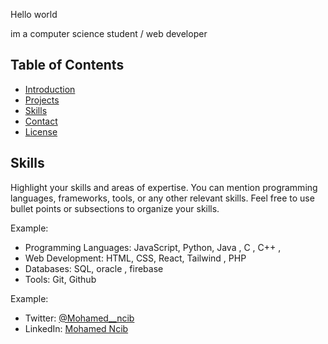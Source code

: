 

Hello world 

im a computer science student / web developer

## Table of Contents
- [Introduction](#introduction)
- [Projects](#projects)
- [Skills](#skills)
- [Contact](#contact)
- [License](#license)



## Skills
Highlight your skills and areas of expertise. You can mention programming languages, frameworks, tools, or any other relevant skills. Feel free to use bullet points or subsections to organize your skills.

Example:
- Programming Languages: JavaScript, Python, Java , C , C++ , 
- Web Development: HTML, CSS, React, Tailwind , PHP
- Databases: SQL, oracle , firebase
- Tools: Git, Github


Example:
- Twitter: [@Mohamed__ncib](https://twitter.com/Mohamed__ncib)
- LinkedIn: [Mohamed Ncib](https://www.linkedin.com/in/mohamed-ncib-1b17b5224/)



